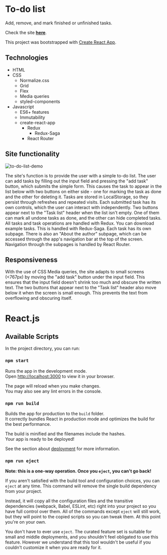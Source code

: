 # To-do list

Add, remove, and mark finished or unfinished tasks.

Check the site [**here**](https://wojdaSoftware.github.io/to-do-list-react/).

This project was bootstrapped with [Create React App](https://github.com/facebook/create-react-app).

## Technologies

* HTML
* CSS
  * Normalize.css
  * Grid
  * Flex
  * Media queries
  * styled-components
* Javascript
  * ES6+ features
  * Immutability
  * create-react-app
    * Redux
      * Redux-Saga
    * React Router

## Site functionality

![to-do-list-demo](https://github.com/wojdaSoftware/to-do-list-react/assets/141030238/59bb15e3-cca8-41bb-a231-a6af5b0987cc)



The site's function is to provide the user with a simple to-do list. The user can add tasks by filling out the input field and pressing the "add task" button, which submits the simple form. This causes the task to appear in the list below with two buttons on either side - one for marking the task as done and the other for deleting it. Tasks are stored in LocalStorage, so they persist through refreshes and repeated visits. Each submitted task has its own controls, which the user can interact with independently. Two buttons appear next to the "Task list" header when the list isn't empty. One of them can mark all undone tasks as done, and the other can hide completed tasks. All tasks and task operations are handled with Redux. You can download example tasks. This is handled with Redux-Saga. Each task has its own subpage. There is also an "About the author" subpage, which can be accessed through the app's navigation bar at the top of the screen. Navigation through the subpages is handled by React Router.

## Responsiveness

With the use of CSS Media queries, the site adapts to small screens (<767px) by moving the "add task" button under the input field. This ensures that the input field doesn't shrink too much and obscure the written text. The two buttons that appear next to the "Task list" header also move below it when the screen is small enough. This prevents the text from overflowing and obscuring itself.

# React.js

## Available Scripts

In the project directory, you can run:

### `npm start`

Runs the app in the development mode.\
Open [http://localhost:3000](http://localhost:3000) to view it in your browser.

The page will reload when you make changes.\
You may also see any lint errors in the console.

### `npm run build`

Builds the app for production to the `build` folder.\
It correctly bundles React in production mode and optimizes the build for the best performance.

The build is minified and the filenames include the hashes.\
Your app is ready to be deployed!

See the section about [deployment](https://facebook.github.io/create-react-app/docs/deployment) for more information.

### `npm run eject`

**Note: this is a one-way operation. Once you `eject`, you can't go back!**

If you aren't satisfied with the build tool and configuration choices, you can `eject` at any time. This command will remove the single build dependency from your project.

Instead, it will copy all the configuration files and the transitive dependencies (webpack, Babel, ESLint, etc) right into your project so you have full control over them. All of the commands except `eject` will still work, but they will point to the copied scripts so you can tweak them. At this point you're on your own.

You don't have to ever use `eject`. The curated feature set is suitable for small and middle deployments, and you shouldn't feel obligated to use this feature. However we understand that this tool wouldn't be useful if you couldn't customize it when you are ready for it.
